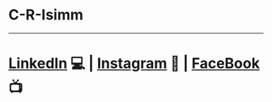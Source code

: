 # C-R-Isimm 
---
# **[LinkedIn](https://www.linkedin.com/company/cri-club-robotique-isim-monastir/)** :computer: | **[Instagram](https://instagram.com/club_robotique_isimm?igshid=YmMyMTA2M2Y=)** :camera_flash: | **[FaceBook](https://www.facebook.com/C.R.ISIMM)** :tv:
